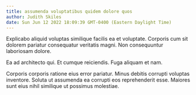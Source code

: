 ```yaml
---
title: assumenda voluptatibus quidem dolore quos
author: Judith Skiles
date: Sun Jun 12 2022 18:09:39 GMT-0400 (Eastern Daylight Time)
---
```

Explicabo aliquid voluptas similique facilis ea et voluptate. Corporis cum sit dolorem pariatur consequatur veritatis magni. Non consequuntur laboriosam dolore.

 Ea ad architecto qui. Et cumque reiciendis. Fuga aliquam et nam.

 Corporis corporis ratione eius error pariatur. Minus debitis corrupti voluptas inventore. Soluta ut assumenda ea corrupti eos reprehenderit esse. Maiores sunt eius nihil similique ut possimus molestiae.